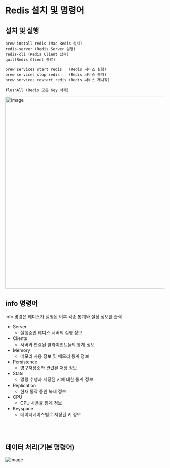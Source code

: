 # Redis 설치 및 명령어


## 설치 및 실행
```
brew install redis (Mac Redis 설치)
redis-server (Redis Server 실행)
redis-cli (Redis Client 접속)
quit(Redis Client 종료)

brew services start redis   (Redis 서비스 실행)
brew services stop redis    (Redis 서비스 중지)
brew services restart redis (Redis 서비스 재시작)

flushAll (Redis 모든 Key 삭제)
```
<img width="608" alt="image" src="https://user-images.githubusercontent.com/74396651/229424909-9f703dee-601e-46ea-b943-2174d46fdb06.png">

<br>

## info 명령어
info 명령은 레디스가 실행된 이후 각종 통계와 설정 정보를 출력
- Server
  - 실행중인 레디스 서버의 실행 정보 
- Clients
  - 서버와 연결된 클라이언트들의 통계 정보  
- Memory
  - 메모리 사용 정보 및 메모리 통계 정보 
- Persistence
  - 영구저장소와 관련된 저장 정보 
- Stats
  - 명령 수행과 저장된 키에 대한 통계 정보
- Replication
  - 현재 동작 중인 복제 정보
- CPU
  - CPU 사용률 통계 정보
- Keyspace
  - 데이터베이스별로 저장된 키 정보

<br>



<br>

## 데이터 처리(기본 명령어)
![image](https://user-images.githubusercontent.com/74396651/229422217-0771d082-578a-4132-a2cd-0589567cc33c.png)




